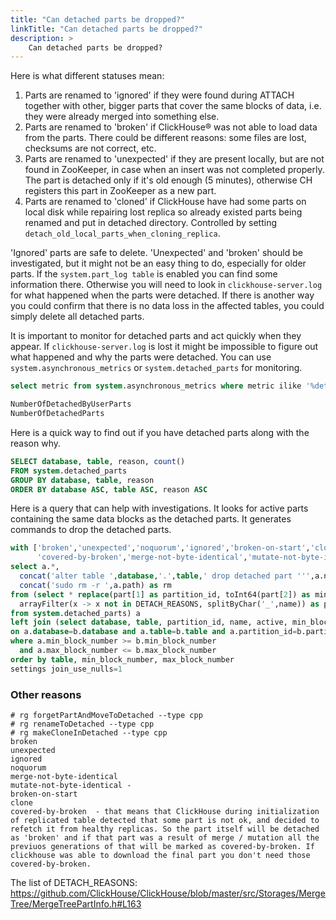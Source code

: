 ```yaml
---
title: "Can detached parts be dropped?"
linkTitle: "Can detached parts be dropped?"
description: >
    Can detached parts be dropped?
---
```

Here is what different statuses mean:

1. Parts are renamed to 'ignored' if they were found during ATTACH together with other, bigger parts that cover the same blocks of data, i.e. they were already merged into something else.
2. Parts are renamed to 'broken' if ClickHouse® was not able to load data from the parts. There could be different reasons: some files are lost, checksums are not correct, etc.
3. Parts are renamed to 'unexpected' if they are present locally, but are not found in ZooKeeper, in case when an insert was not completed properly. The part is detached only if it's old enough (5 minutes), otherwise CH registers this part in ZooKeeper as a new part.
4. Parts are renamed to 'cloned' if ClickHouse have had some parts on local disk while repairing lost replica so already existed parts being renamed and put in detached directory. Controlled by setting `detach_old_local_parts_when_cloning_replica`.

'Ignored' parts are safe to delete. 'Unexpected' and 'broken' should be investigated, but it might not be an easy thing to do, especially for older parts. If the `system.part_log table` is enabled you can find some information there. Otherwise you will need to look in `clickhouse-server.log` for what happened when the parts were detached.
If there is another way you could confirm that there is no data loss in the affected tables, you could simply delete all detached parts.

It is important to monitor for detached parts and act quickly when they appear. If `clickhouse-server.log` is lost it might be impossible to figure out what happened and why the parts were detached.
You can use `system.asynchronous_metrics` or `system.detached_parts` for monitoring.
```sql
select metric from system.asynchronous_metrics where metric ilike '%detach%'

NumberOfDetachedByUserParts
NumberOfDetachedParts
```

Here is a quick way to find out if you have detached parts along with the reason why. 
```sql
SELECT database, table, reason, count()
FROM system.detached_parts
GROUP BY database, table, reason
ORDER BY database ASC, table ASC, reason ASC
```

Here is a query that can help with investigations. It looks for active parts containing the same data blocks as the detached parts. It 
generates commands to drop the detached parts. 

```sql
with ['broken','unexpected','noquorum','ignored','broken-on-start','clone','attaching','deleting','tmp-fetch',
      'covered-by-broken','merge-not-byte-identical','mutate-not-byte-identical','broken-from-backup'] as DETACH_REASONS
select a.*,
  concat('alter table ',database,'.',table,' drop detached part ''',a.name,''' settings allow_drop_detached=1;') as drop,
  concat('sudo rm -r ',a.path) as rm
from (select * replace(part[1] as partition_id, toInt64(part[2]) as min_block_number, toInt64(part[3]) as max_block_number),
  arrayFilter(x -> x not in DETACH_REASONS, splitByChar('_',name)) as part
from system.detached_parts) a
left join (select database, table, partition_id, name, active, min_block_number, max_block_number from system.parts where active) b 
on a.database=b.database and a.table=b.table and a.partition_id=b.partition_id
where a.min_block_number >= b.min_block_number
  and a.max_block_number <= b.max_block_number
order by table, min_block_number, max_block_number
settings join_use_nulls=1
```

### Other reasons

```
# rg forgetPartAndMoveToDetached --type cpp
# rg renameToDetached --type cpp
# rg makeCloneInDetached --type cpp
broken
unexpected
ignored
noquorum
merge-not-byte-identical
mutate-not-byte-identical - 
broken-on-start
clone
covered-by-broken  - that means that ClickHouse during initialization of replicated table detected that some part is not ok, and decided to refetch it from healthy replicas. So the part itself will be detached as 'broken' and if that part was a result of merge / mutation all the previuos generations of that will be marked as covered-by-broken. If clickhouse was able to download the final part you don't need those covered-by-broken.
```

The list of DETACH_REASONS: https://github.com/ClickHouse/ClickHouse/blob/master/src/Storages/MergeTree/MergeTreePartInfo.h#L163
